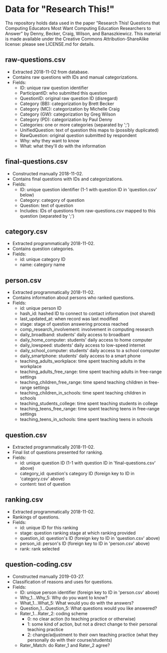 # Data for "Research This!"

Ths repository holds data used in the paper "Research This! Questions that Computing Educators Most Want Computing Education Researchers to Answer" by Denny, Becker, Craig, Wilson, and Banaszkiewicz.  This material is made available under the Creative Commons Attribution-ShareAlike license: please see LICENSE.md for details.

## raw-questions.csv

- Extracted 2018-11-02 from database.
- Contains raw questions with IDs and manual categorizations.
- Fields:
  - ID: unique raw question identifier
  - ParticipantID: who submitted this question
  - QuestionID: original raw question ID (disregard)
  - Category (BB): categorization by Brett Becker
  - Category (MC): categorization by Michelle Craig
  - Category (GW): categorization by Greg Wilson
  - Category (PD): categorization by Paul Denny
  - Categories: one or more categories (separated by ';')
  - UnifiedQuestion: text of question this maps to (possibly duplicated)
  - RawQuestion: original question submitted by respondent
  - Why: why they want to know
  - What: what they'll do with the information

## final-questions.csv

- Constructed manually 2018-11-02.
- Contains final questions with IDs and categorizations.
- Fields:
  - ID: unique question identifier (1-1 with question ID in 'question.csv' below)
  - Category: category of question
  - Question: text of question
  - Includes: IDs of questions from raw-questions.csv mapped to this question (separated by ';')

## category.csv

- Extracted programmatically 2018-11-02.
- Contains question categories.
- Fields:
  - id: unique category ID
  - name: category name

## person.csv

- Extracted programmatically 2018-11-02.
- Contains information about persons who ranked questions.
- Fields:
  - id: unique person ID
  - hash_id: hashed ID to connect to contact information (not shared)
  - last_updated_at: when record was last modified
  - stage: stage of question answering process reached
  - comp_research_involvement: involvement in computing research
  - daily_broadband: students' daily access to broadbant
  - daily_home_computer: students' daily access to home computer
  - daily_lowspeed: students' daily access to low-speed internet
  - daily_school_computer: students' daily access to a school computer
  - daily_smartphone: students' daily access to a smart phone
  - teaching_adults_workplace: time spent teaching adults in the workplace
  - teaching_adults_free_range: time spent teaching adults in free-range settings
  - teaching_children_free_range: time spend teaching children in free-range settings
  - teaching_children_in_schools: time spent teaching children in schools
  - teaching_students_college: time spent teaching students in college
  - teaching_teens_free_range: time spent teaching teens in free-range settings
  - teaching_teens_in_schools: time spent teaching teens in schools

## question.csv

- Extracted programmatically 2018-11-02.
- Final list of questions presented for ranking.
- Fields:
  - id: unique question ID (1-1 with question ID in 'final-questions.csv' above)
  - category_id: question's category ID (foreign key to ID in 'category.csv' above)
  - content: text of question

## ranking.csv

- Extracted programmatically 2018-11-02.
- Rankings of questions.
- Fields:
  - id: unique ID for this ranking
  - stage: question ranking stage at which ranking provided
  - question_id: question's ID (foreign key to ID in 'question.csv' above)
  - person_id: person's ID (foreign key to ID in 'person.csv' above)
  - rank: rank selected

## question-coding.csv

- Constructed manually 2019-03-27.
- Classification of reasons and uses for questions.
- Fields:
  - ID: unique person identifier (foreign key to ID in 'person.csv' above)
  - Why_1...Why_5: Why do you want to know?
  - What_1...What_5: What would you do with the answers?
  - Question_1...Question_5: What questions would you like answered?
  - Rater_1...Rater_2: coding scheme
    - 0: no clear action (to teaching practice or otherwise) 
    - 1: some kind of action, but not a direct change to their personal teaching practice
    - 2: change/adjustment to their own teaching practice (what they personally do with their course/students)
  - Rater_Match: do Rater_1 and Rater_2 agree?

